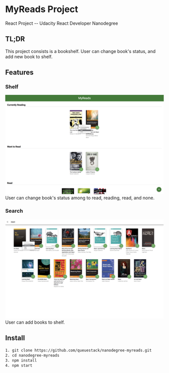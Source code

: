 # MyReads Project
React Project -- Udacity React Developer Nanodegree

## TL;DR
This project consists is a bookshelf. User can change book's status, and add new book to shelf.

## Features
### Shelf
![shelf](screenshots/home.png)
User can change book's status among to read, reading, read, and none.

### Search
![search.png](screenshots/search.png)
User can add books to shelf.

## Install
```
1. git clone https://github.com/queuestack/nanodegree-myreads.git
2. cd nanodegree-myreads
3. npm install
4. npm start
```
